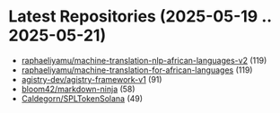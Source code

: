 # Latest Repositories (2025-05-19 .. 2025-05-21)

- [raphaeliyamu/machine-translation-nlp-african-languages-v2](https://github.com/raphaeliyamu/machine-translation-nlp-african-languages-v2) (119)
- [raphaeliyamu/machine-translation-for-african-languages](https://github.com/raphaeliyamu/machine-translation-for-african-languages) (119)
- [agistry-dev/agistry-framework-v1](https://github.com/agistry-dev/agistry-framework-v1) (91)
- [bloom42/markdown-ninja](https://github.com/bloom42/markdown-ninja) (58)
- [Caldegorn/SPLTokenSolana](https://github.com/Caldegorn/SPLTokenSolana) (49)
